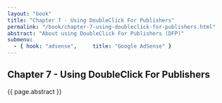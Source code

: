```yaml
---
layout: "book"
title: "Chapter 7 - Using DoubleClick For Publishers"
permalink: "/book/chapter-7-using-doubleclick-for-publishers.html"
abstract: "About using DoubleClick For Publishers (DFP)"
submenu:
  - { hook: "adsense",     title: "Google AdSense" }
---
```

## Chapter 7 - Using DoubleClick For Publishers

{{ page.abstract }}